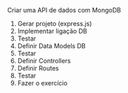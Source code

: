 Criar uma API de dados com MongoDB
1. Gerar projeto (express.js)
2. Implementar ligação DB
3. Testar
4. Definir Data Models DB
5. Testar
6. Definir Controllers
7. Definir Routes
8. Testar
9. Fazer o exercício
